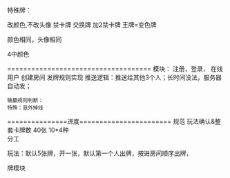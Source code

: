 特殊牌：

改颜色,不改头像
禁卡牌
交换牌
加2禁卡牌
王牌=变色牌

颜色相同，头像相同

4中颜色


====================================
模块：
	注册，登录，
	在线用户
	创建房间
	发牌规则实现
	推送逻辑：推送给其他3个人；长时间没法，服务器自动发；

	输赢规则判断：
	特殊：意外掉线


===============进度=======================
规范
玩法确认&整套卡牌数 40张 10*4种																																																	
分工



玩法：默认5张牌，开一张，默认第一个人出牌，按进房间顺序出牌，

牌模块


